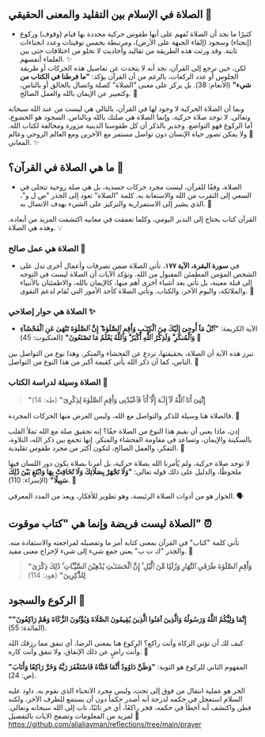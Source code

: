 ## الصلاة في الإسلام بين التقليد والمعنى الحقيقي 🕌

- كثيرًا ما نجد أن الصلاة تُفهم على أنها طقوس حركية محددة بها قيام (وقوف) وركوع (إنحناء) وسجود (إلقاء الجبهة على الأرض)، ومرتبطة بخمس توقيتات وعدد انحناءات ثابتة. وقد ورثت هذه الطريقة من تقاليد وأحاديث لا تخلو من اختلافات حتى بين العلماء أنفسهم. ✨  
لكن، حين نرجع إلى القرآن، نجد أنه لا يتحدث عن تفاصيل هذه الحركات أو طريقة الجلوس أو عدد الركعات، بالرغم من أن القرآن يؤكد: **"ما فرطنا في الكتاب من شيء"** (الأنعام: 38). بل يركز على معنى "الصلاة" كصلة واتصال بالخالق أو بالناس، وكتعبير عن الإيمان بالله والعمل الصالح. 💫

وبما أن الصلاة الحركية لا وجود لها في القرآن، بالتالي هي ليست من عند الله سبحانه وتعالى. لا توجد صلاة حركية، وإنما الصلاة هي صلتك بالله وبالناس. السجود هو الخضوع، أما الركوع فهو التواضع. وجدير بالذكر أن كل طقوسنا الدينية مزورة ومخالفة لكتاب الله. 🌌 ولا يمكن تصور حياة الإنسان دون تواصل مستمر مع الآخرين ومع العالم الروحي وعالم المعاني. ✨

## ما هي الصلاة في القرآن؟ 📖

- الصلاة، وفقًا للقرآن، ليست مجرد حركات جسدية، بل هي صلة روحية تتجلى في السعي إلى التقرب من الله والاستعانة به. كلمة "الصلاة" تعود إلى الجذر "ص ل و"، الذي يشير إلى الاستمرارية والتركيز على الشيء بهدف الاتصال به. 🌱

القرآن كتاب يحتاج إلى التدبر اليومي، وكلما تعمقت في معانيه اكتشفت المزيد من أبعاده. وهذه هي الصلاة. 💡

### الصلاة هي عمل صالح 🌺

- في **سورة البقرة، الآية ١٧٧**، تأتي الصلاة ضمن تصرفات وأعمال أخرى تدل على الشخص المؤمن المطمئن المقبول من الله. وتؤكد الآيات أن الصلاة ليست في التوجه إلى قبلة معينة، بل تأتي بعد أشياء أخرى أهم منها، كالإيمان بالله، والاطمئنان بالأنبياء والملائكة، واليوم الآخر، والكتاب. وتأتي الصلاة كأحد الأمور التي تُقام لدعم التقوى. 🌸

### الصلاة هي حوار إصلاحي ✨

   - الآية الكريمة: **"ٱتْلُ مَآ أُوحِىَ إِلَيْكَ مِنَ ٱلْكِتَـٰبِ وَأَقِمِ ٱلصَّلَوٰةَ ۖ إِنَّ ٱلصَّلَوٰةَ تَنْهَىٰ عَنِ ٱلْفَحْشَآءِ وَٱلْمُنكَرِ ۗ وَلَذِكْرُ ٱللَّهِ أَكْبَرُ ۗ وَٱللَّهُ يَعْلَمُ مَا تَصْنَعُونَ"** (العنكبوت: 45) 🌟

   تبرز هذه الآية أن الصلاة، بحقيقتها، تردع عن الفحشاء والمنكر. وهذا نوع من التواصل بين الناس، كما أن ذكر الله يأتي كقيمة أكبر من هذا النوع من التواصل. 🌺

### الصلاة وسيلة لدراسة الكتاب 📜

   > **"إِنَّنِىٓ أَنَا ٱللَّهُ لَآ إِلَـٰهَ إِلَّآ أَنَا۠ فَٱعْبُدْنِى وَأَقِمِ ٱلصَّلَوٰةَ لِذِكْرِىٓ"** (طه: 14)

   فالصلاة هنا وسيلة للذكر والتواصل مع الله، وليس الغرض منها الحركات المجردة. 🌼

إذن، ماذا يعني أن نقيم هذا النوع من الصلاة حقًا؟ إنه تحقيق صلة مع الله تملأ القلب بالسكينة والإيمان، وتساعد في مقاومة الفحشاء والمنكر. إنها تجمع بين ذكر الله، التلاوة، التفكر، والعمل الصالح، لتكون أكثر من مجرد طقوس تقليدية. 💫

لا توجد صلاة حركية، ولم يُأمرنا الله بصلاة حركية، بل أمرنا بصلاة يكون دور اللسان فيها ملحوظًا، والدليل على ذلك قوله تعالى:
**"وَلَا تَجْهَرْ بِصَلَاتِكَ وَلَا تُخَافِتْ بِهَا وَابْتَغِ بَيْنَ ذَٰلِكَ سَبِيلًا"** (الإسراء: 110). 📖

الحوار هو من أدوات الصلاة الرئيسة، وهو تطوير للأفكار، ويعد من المدد المعرفي. 🗣️

## الصلاة ليست فريضة وإنما هي "كتاب موقوت" ⏰

تأتي كلمة "كتاب" في القرآن بمعنى كتابة أمر ما وتفصيله لمراجعته والاستفادة منه. والجذر "ك ت ب" يعني جمع شيء إلى شيء لإخراج معنى مفيد. 📘

   > **"وَأَقِمِ ٱلصَّلَوٰةَ طَرَفَىِ ٱلنَّهَارِ وَزُلَفًۭا مِّنَ ٱلَّيْلِ ۚ إِنَّ ٱلْحَسَنَـٰتِ يُذْهِبْنَ ٱلسَّيِّـَٔاتِ ۚ ذَٰلِكَ ذِكْرَىٰ لِلذَّٰكِرِينَ"** (هود: 114)

## الركوع والسجود 🤲

**"إِنَّمَا وَلِيُّكُمُ اللَّهُ وَرَسُولُهُ وَالَّذِينَ آمَنُوا الَّذِينَ يُقِيمُونَ الصَّلَاةَ وَيُؤْتُونَ الزَّكَاةَ وَهُمْ رَاكِعُونَ"** (المائدة: 55).

كيف لك أن تؤتي الزكاة وأنت راكع؟
الركوع هنا بمعنى الرضا، أي تنفق مما رزقك الله وأنت راضٍ عن ذلك الإنفاق، ولا تنفق وأنت كاره. 🌾

المفهوم الثاني للركوع هو التوبة:
**"وَظَنَّ دَاوُودُ أَنَّمَا فَتَنَّاهُ فَاسْتَغْفَرَ رَبَّهُ وَخَرَّ رَاكِعًا وَأَنَابَ"** (ص: 24).

الخر هو عملية انتقال من فوق إلى تحت، وليس مجرد الانحناء الذي نقوم به. داود عليه السلام استعجل في حكمه لدرجة أنه أصدر حكماً دون أن يستمع للطرف الآخر، ولكنه فطن واكتشف أنه أخطأ في حكمه، فخر راكعًا، أي خر تائبًا، تاب إلى الله سبحانه وتعالى. 🙏
لمزيد من المعلومات وتصفح الايات بالتفصيل
https://github.com/alialiayman/reflections/tree/main/prayer
